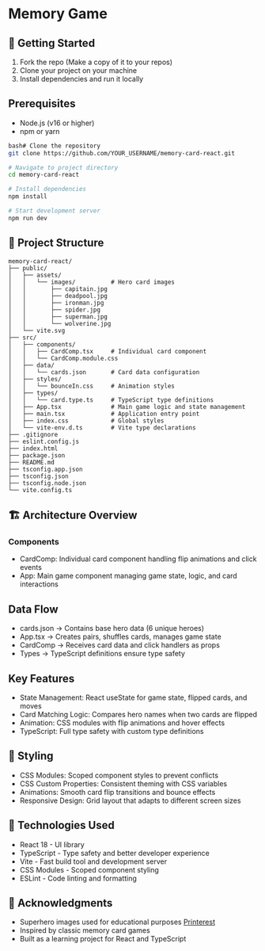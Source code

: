 # Memory Game

## 🚀 Getting Started

1. Fork the repo (Make a copy of it to your repos)
2. Clone your project on your machine
3. Install dependencies and run it locally

## Prerequisites

- Node.js (v16 or higher)
- npm or yarn

```bash
bash# Clone the repository
git clone https://github.com/YOUR_USERNAME/memory-card-react.git

# Navigate to project directory
cd memory-card-react

# Install dependencies
npm install

# Start development server
npm run dev
```

## 📁 Project Structure

```
memory-card-react/
├── public/
│   ├── assets/
│   │   └── images/          # Hero card images
│   │       ├── capitain.jpg
│   │       ├── deadpool.jpg
│   │       ├── ironman.jpg
│   │       ├── spider.jpg
│   │       ├── superman.jpg
│   │       └── wolverine.jpg
│   └── vite.svg
├── src/
│   ├── components/
│   │   ├── CardComp.tsx     # Individual card component
│   │   └── CardComp.module.css
│   ├── data/
│   │   └── cards.json       # Card data configuration
│   ├── styles/
│   │   └── bounceIn.css     # Animation styles
│   ├── types/
│   │   └── card.type.ts     # TypeScript type definitions
│   ├── App.tsx              # Main game logic and state management
│   ├── main.tsx             # Application entry point
│   ├── index.css            # Global styles
│   └── vite-env.d.ts        # Vite type declarations
├── .gitignore
├── eslint.config.js
├── index.html
├── package.json
├── README.md
├── tsconfig.app.json
├── tsconfig.json
├── tsconfig.node.json
└── vite.config.ts
```

## 🏗️ Architecture Overview

### Components

- CardComp: Individual card component handling flip animations and click events
- App: Main game component managing game state, logic, and card interactions

## Data Flow

- cards.json → Contains base hero data (6 unique heroes)
- App.tsx → Creates pairs, shuffles cards, manages game state
- CardComp → Receives card data and click handlers as props
- Types → TypeScript definitions ensure type safety

## Key Features

- State Management: React useState for game state, flipped cards, and moves
- Card Matching Logic: Compares hero names when two cards are flipped
- Animation: CSS modules with flip animations and hover effects
- TypeScript: Full type safety with custom type definitions

## 🎨 Styling

- CSS Modules: Scoped component styles to prevent conflicts
- CSS Custom Properties: Consistent theming with CSS variables
- Animations: Smooth card flip transitions and bounce effects
- Responsive Design: Grid layout that adapts to different screen sizes

## 🔧 Technologies Used

- React 18 - UI library
- TypeScript - Type safety and better developer experience
- Vite - Fast build tool and development server
- CSS Modules - Scoped component styling
- ESLint - Code linting and formatting

## 🙏 Acknowledgments

- Superhero images used for educational purposes [Printerest](https://www.pinterest.com/pin/6473993211278271/)
- Inspired by classic memory card games
- Built as a learning project for React and TypeScript
